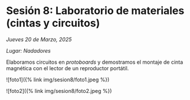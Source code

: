 # Sesión 8: Laboratorio de materiales (cintas y circuitos)

_Jueves 20 de Marzo, 2025_

_Lugar: Nadadores_

Elaboramos circuitos en _protoboards_ y demostramos el montaje de cinta magnética
con el lector de un reproductor portátil.

![foto1]({% link img/sesion8/foto1.jpeg %})

![foto2]({% link img/sesion8/foto2.jpeg %})
